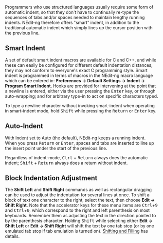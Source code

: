 
Programmers who use structured languages usually require some form of
automatic indent, so that they don't have to continually re-type the
sequences of tabs and/or spaces needed to maintain lengthy running
indents. NEdit-ng therefore offers "smart" indent, in addition to the
traditional automatic indent which simply lines up the cursor position
with the previous line.

## Smart Indent

A set of default smart indent macros are available for C and C++, and
while these can easily be configured for different default indentation
distances, they may not conform to everyone's exact C programming style.
Smart indent is programmed in terms of macros in the NEdit-ng macro
language which can be entered in: **Preferences &rarr; Default Settings &rarr; Indent &rarr; Program Smart Indent**. 
Hooks are provided for intervening at the point that a newline is entered, 
either via the user pressing the <kbd>Enter</kbd> key, or through auto-wrapping; and for arbitrary
type-in to act on specific characters typed.

To type a newline character without invoking smart-indent when operating
in smart-indent mode, hold <kbd>Shift</kbd> while pressing the <kbd>Return</kbd> or
<kbd>Enter</kbd> key.

## Auto-Indent

With Indent set to Auto (the default), NEdit-ng keeps a running indent.
When you press <kbd>Return</kbd> or <kbd>Enter</kbd>, spaces and tabs are inserted to
line up the insert point under the start of the previous line.

Regardless of indent-mode, <kbd>Ctrl</kbd> + <kbd>Return</kbd> always does the automatic
indent; <kbd>Shift</kbd> + <kbd>Return</kbd> always does a return without indent.

## Block Indentation Adjustment

The **Shift Left** and **Shift Right** commands as well as rectangular dragging
can be used to adjust the indentation for several lines at once. To
shift a block of text one character to the right, select the text, then
choose **Edit &rarr; Shift Right**. Note that the accelerator keys
for these menu items are <kbd>Ctrl</kbd>+<kbd>9</kbd> and <kbd>Ctrl</kbd>+<kbd>0</kbd>, which correspond to the
right and left parenthesis on most keyboards. Remember them as adjusting
the text in the direction pointed to by the parenthesis character.
Holding <kbd>Shift</kbd> while selecting either **Edit &rarr; Shift Left** or **Edit &rarr; Shift Right**
will shift the text by one tab stop (or by one emulated tab stop if tab
emulation is turned on). [Shifting and Filling](07.md) has details.
